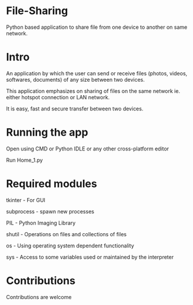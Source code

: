 # File-Sharing

Python based application to share file from one device to another on same network.

# Intro

An application by which the user can send or receive files (photos, videos, softwares, documents) of any size between two devices.

This application emphasizes on sharing of files on the same network ie. either hotspot connection or LAN network.

It is easy, fast and secure transfer between two devices.

# Running the app

Open using CMD or Python IDLE or any other cross-platform editor

Run Home_1.py

# Required modules 

tkinter           	 -   For GUI  

subprocess           -   spawn new processes 

PIL                  -   Python Imaging Library

shutil               -   Operations on files and collections of files

os                   -   Using operating system dependent functionality

sys                  -   Access to some variables used or maintained by the interpreter

# Contributions

Contributions are welcome
